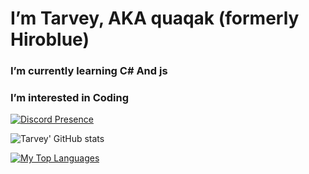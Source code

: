 # I’m Tarvey, AKA quaqak (formerly Hiroblue)
### I’m currently learning C# And js
### I’m interested in Coding



<p align="center" ## Me <img src= "https://cdn.discordapp.com/emojis/894175687878017055.png?size=80" alt='stats' width="20px">

[![Discord Presence](https://lanyard-profile-readme.vercel.app/api/609020056768348171)](https://discord.com/users/609020056768348171)

![Tarvey' GitHub stats](https://github-readme-stats.vercel.app/api?username=Tarvey&show_icons=true&theme=dark)

[![My Top Languages](https://github-readme-stats.vercel.app/api/top-langs/?username=Tarvey&show_icons=true&theme=dark)](https://github.com/anuraghazra/github-readme-stats)
